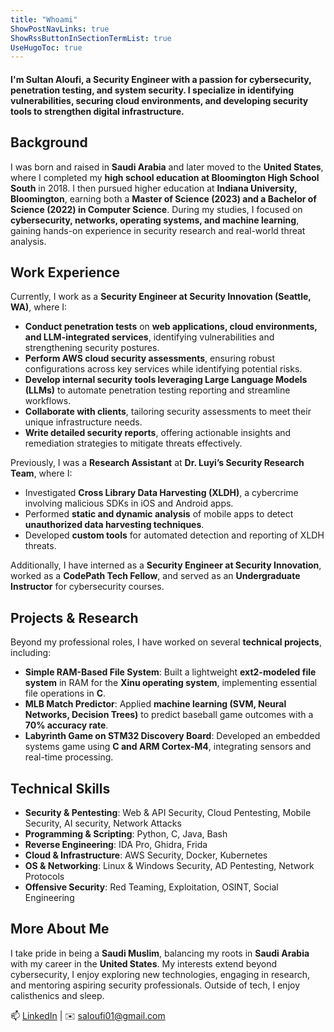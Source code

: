 ```yaml
---
title: "Whoami"
ShowPostNavLinks: true
ShowRssButtonInSectionTermList: true
UseHugoToc: true
---
```


#### I'm Sultan Aloufi, a **Security Engineer** with a passion for cybersecurity, penetration testing, and system security. I specialize in identifying vulnerabilities, securing cloud environments, and developing security tools to strengthen digital infrastructure.

## Background  
I was born and raised in **Saudi Arabia** and later moved to the **United States**, where I completed my **high school education at Bloomington High School South** in 2018. I then pursued higher education at **Indiana University, Bloomington**, earning both a **Master of Science (2023) and a Bachelor of Science (2022) in Computer Science**. During my studies, I focused on **cybersecurity, networks, operating systems, and machine learning**, gaining hands-on experience in security research and real-world threat analysis.

## Work Experience  
Currently, I work as a **Security Engineer at Security Innovation (Seattle, WA)**, where I:  
- **Conduct penetration tests** on **web applications, cloud environments, and LLM-integrated services**, identifying vulnerabilities and strengthening security postures.  
- **Perform AWS cloud security assessments**, ensuring robust configurations across key services while identifying potential risks.  
- **Develop internal security tools leveraging Large Language Models (LLMs)** to automate penetration testing reporting and streamline workflows.  
- **Collaborate with clients**, tailoring security assessments to meet their unique infrastructure needs.  
- **Write detailed security reports**, offering actionable insights and remediation strategies to mitigate threats effectively.  

Previously, I was a **Research Assistant** at **Dr. Luyi’s Security Research Team**, where I:  
- Investigated **Cross Library Data Harvesting (XLDH)**, a cybercrime involving malicious SDKs in iOS and Android apps.  
- Performed **static and dynamic analysis** of mobile apps to detect **unauthorized data harvesting techniques**.  
- Developed **custom tools** for automated detection and reporting of XLDH threats.  

Additionally, I have interned as a **Security Engineer at Security Innovation**, worked as a **CodePath Tech Fellow**, and served as an **Undergraduate Instructor** for cybersecurity courses.

## Projects & Research  
Beyond my professional roles, I have worked on several **technical projects**, including:  
- **Simple RAM-Based File System**: Built a lightweight **ext2-modeled file system** in RAM for the **Xinu operating system**, implementing essential file operations in **C**.  
- **MLB Match Predictor**: Applied **machine learning (SVM, Neural Networks, Decision Trees)** to predict baseball game outcomes with a **70% accuracy rate**.  
- **Labyrinth Game on STM32 Discovery Board**: Developed an embedded systems game using **C and ARM Cortex-M4**, integrating sensors and real-time processing.  

## Technical Skills  

- **Security & Pentesting**: Web & API Security, Cloud Pentesting, Mobile Security, AI security, Network Attacks  
- **Programming & Scripting**: Python, C, Java, Bash  
- **Reverse Engineering**: IDA Pro, Ghidra, Frida
- **Cloud & Infrastructure**: AWS Security, Docker, Kubernetes  
- **OS & Networking**: Linux & Windows Security, AD Pentesting, Network Protocols  
- **Offensive Security**: Red Teaming, Exploitation, OSINT, Social Engineering   
  

## More About Me  
I take pride in being a **Saudi Muslim**, balancing my roots in **Saudi Arabia** with my career in the **United States**. My interests extend beyond cybersecurity, I enjoy exploring new technologies, engaging in research, and mentoring aspiring security professionals. Outside of tech, I enjoy calisthenics and sleep.    
  
📫 [LinkedIn](https://www.linkedin.com/in/sultan-aloufi/) | ✉️ saloufi01@gmail.com  